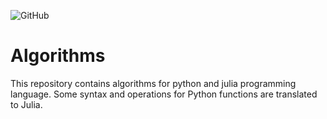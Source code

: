 ![GitHub](https://img.shields.io/github/license/mdsa3d/Algorithms)
# Algorithms
This repository contains algorithms for python and julia programming language. 
Some syntax and operations for Python functions are translated to Julia. 
